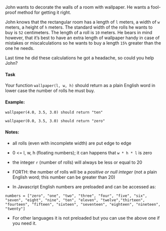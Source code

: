 John wants to decorate the walls of a room with wallpaper.
He wants a fool-proof method for getting it right.

John knows that the rectangular room has a length of `l` meters, a width of `w` meters, a height of `h` meters.
The standard width of the rolls he wants to buy is `52` centimeters. The 
length of a roll is `10` meters.
He bears in mind however, that it’s best to have an extra length of wallpaper handy in case of mistakes or miscalculations so he wants to buy a length `15%` greater than the one he needs.

Last time he did these calculations he got a headache, so could you help John? 

#### Task
Your function `wallpaper(l, w, h)` should return as a plain English word
in lower case the number of rolls he must buy.

#### Example:

`wallpaper(4.0, 3.5, 3.0) should return "ten"`

`wallpaper(0.0, 3.5, 3.0) should return "zero"`

#### Notes:

- all rolls (even with incomplete width) are put edge to edge 
- 0 <= l, w, h (floating numbers); it can happens that `w * h * l` is zero
- the integer `r` (number of rolls) will always be less or equal to 20

- FORTH: the number of rolls will be a *positive or null integer* (not a plain English word; this number can be greater than 20)

- In Javascript English numbers are preloaded and can be accessed as:
```
numbers = ["zero", "one", "two", "three", "four", "five", "six", "seven", "eight", "nine", "ten", "eleven", "twelve","thirteen", "fourteen", "fifteen", "sixteen", "seventeen", "eighteen", "nineteen", "twenty"]
```

- For other languages it is not preloaded but you can use the above one if you need it.

